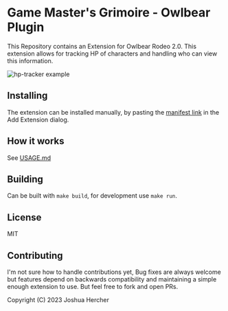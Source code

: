 # Game Master's Grimoire - Owlbear Plugin

This Repository contains an Extension for Owlbear Rodeo 2.0. This extension allows for tracking HP of characters and handling who can view this information.

![hp-tracker example](https://raw.githubusercontent.com/kamejosh/owlbear-hp-tracker/master/docs/GameMastersGrimoire.png)

## Installing

The extension can be installed manually, by pasting the [manifest link](https://hp-tracker.bitperfect-software.com/manifest.json) in the Add Extension dialog.

## How it works

See [USAGE.md](https://raw.githubusercontent.com/kamejosh/owlbear-hp-tracker/master/USAGE.md)

## Building

Can be built with `make build`, for development use `make run`.

## License

MIT

## Contributing

I'm not sure how to handle contributions yet, Bug fixes are always welcome but features depend on backwards compatibility and maintaining a simple enough extension to use. But feel free to fork and open PRs.

Copyright (C) 2023 Joshua Hercher
